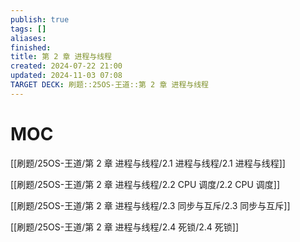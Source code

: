 ```yaml
---
publish: true
tags: []
aliases: 
finished: 
title: 第 2 章 进程与线程
created: 2024-07-22 21:00
updated: 2024-11-03 07:08
TARGET DECK: 刷题::25OS-王道::第 2 章 进程与线程
---
```


# MOC

[[刷题/25OS-王道/第 2 章 进程与线程/2.1 进程与线程/2.1 进程与线程]]

[[刷题/25OS-王道/第 2 章 进程与线程/2.2 CPU 调度/2.2 CPU 调度]]

[[刷题/25OS-王道/第 2 章 进程与线程/2.3 同步与互斥/2.3 同步与互斥]]

[[刷题/25OS-王道/第 2 章 进程与线程/2.4 死锁/2.4 死锁]]

